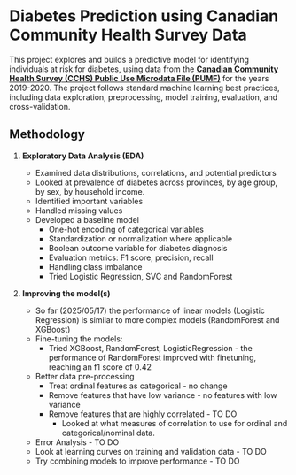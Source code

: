 # Diabetes Prediction using Canadian Community Health Survey Data

This project explores and builds a predictive model for identifying individuals at risk for diabetes, using data from the [**Canadian Community Health Survey (CCHS) Public Use Microdata File (PUMF)**](https://www150.statcan.gc.ca/n1/en/catalogue/82M0013X) for the years 2019-2020. The project follows standard machine learning best practices, including data exploration, preprocessing, model training, evaluation, and cross-validation.

## Methodology

1. **Exploratory Data Analysis (EDA)**
   - Examined data distributions, correlations, and potential predictors
   - Looked at prevalence of diabetes across provinces, by age group, by sex, by household income.
   - Identified important variables
   - Handled missing values
   - Developed a baseline model
        - One-hot encoding of categorical variables
        - Standardization or normalization where applicable
        - Boolean outcome variable for diabetes diagnosis
        - Evaluation metrics: F1 score, precision, recall
        - Handling class imbalance
        - Tried Logistic Regression, SVC and RandomForest

2. **Improving the model(s)**
    - So far (2025/05/17) the performance of linear models (Logistic Regression) is similar to more complex models (RandomForest and XGBoost) 
    - Fine-tuning the models:
        - Tried XGBoost, RandomForest, LogisticRegression - the performance of RandomForest improved with finetuning, reaching an f1 score of 0.42
    - Better data pre-processing
        - Treat ordinal features as categorical - no change
        - Remove features that have low variance - no features with low variance
        - Remove features that are highly correlated - TO DO
            - Looked at what measures of correlation to use for ordinal and categorical/nominal data.
    - Error Analysis - TO DO
    - Look at learning curves on training and validation data - TO DO
    - Try combining models to improve performance - TO DO
   
